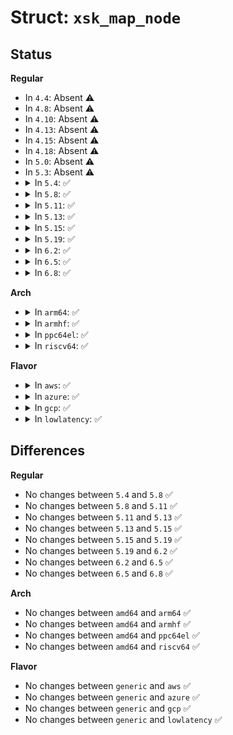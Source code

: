 # Struct: <code>xsk_map_node</code>

## Status
<b>Regular</b>
<ul>
<li>
In <code>4.4</code>: Absent ⚠️
</li>
<li>
In <code>4.8</code>: Absent ⚠️
</li>
<li>
In <code>4.10</code>: Absent ⚠️
</li>
<li>
In <code>4.13</code>: Absent ⚠️
</li>
<li>
In <code>4.15</code>: Absent ⚠️
</li>
<li>
In <code>4.18</code>: Absent ⚠️
</li>
<li>
In <code>5.0</code>: Absent ⚠️
</li>
<li>
In <code>5.3</code>: Absent ⚠️
</li>
<li>
<details>
<summary>In <code>5.4</code>: ✅</summary>

```c
struct xsk_map_node {
    struct list_head node;
    struct xsk_map *map;
    struct xdp_sock **map_entry;
};
```
</details>
</li>
<li>
<details>
<summary>In <code>5.8</code>: ✅</summary>

```c
struct xsk_map_node {
    struct list_head node;
    struct xsk_map *map;
    struct xdp_sock **map_entry;
};
```
</details>
</li>
<li>
<details>
<summary>In <code>5.11</code>: ✅</summary>

```c
struct xsk_map_node {
    struct list_head node;
    struct xsk_map *map;
    struct xdp_sock **map_entry;
};
```
</details>
</li>
<li>
<details>
<summary>In <code>5.13</code>: ✅</summary>

```c
struct xsk_map_node {
    struct list_head node;
    struct xsk_map *map;
    struct xdp_sock **map_entry;
};
```
</details>
</li>
<li>
<details>
<summary>In <code>5.15</code>: ✅</summary>

```c
struct xsk_map_node {
    struct list_head node;
    struct xsk_map *map;
    struct xdp_sock **map_entry;
};
```
</details>
</li>
<li>
<details>
<summary>In <code>5.19</code>: ✅</summary>

```c
struct xsk_map_node {
    struct list_head node;
    struct xsk_map *map;
    struct xdp_sock **map_entry;
};
```
</details>
</li>
<li>
<details>
<summary>In <code>6.2</code>: ✅</summary>

```c
struct xsk_map_node {
    struct list_head node;
    struct xsk_map *map;
    struct xdp_sock **map_entry;
};
```
</details>
</li>
<li>
<details>
<summary>In <code>6.5</code>: ✅</summary>

```c
struct xsk_map_node {
    struct list_head node;
    struct xsk_map *map;
    struct xdp_sock **map_entry;
};
```
</details>
</li>
<li>
<details>
<summary>In <code>6.8</code>: ✅</summary>

```c
struct xsk_map_node {
    struct list_head node;
    struct xsk_map *map;
    struct xdp_sock **map_entry;
};
```
</details>
</li>
</ul>
<b>Arch</b>
<ul>
<li>
<details>
<summary>In <code>arm64</code>: ✅</summary>

```c
struct xsk_map_node {
    struct list_head node;
    struct xsk_map *map;
    struct xdp_sock **map_entry;
};
```
</details>
</li>
<li>
<details>
<summary>In <code>armhf</code>: ✅</summary>

```c
struct xsk_map_node {
    struct list_head node;
    struct xsk_map *map;
    struct xdp_sock **map_entry;
};
```
</details>
</li>
<li>
<details>
<summary>In <code>ppc64el</code>: ✅</summary>

```c
struct xsk_map_node {
    struct list_head node;
    struct xsk_map *map;
    struct xdp_sock **map_entry;
};
```
</details>
</li>
<li>
<details>
<summary>In <code>riscv64</code>: ✅</summary>

```c
struct xsk_map_node {
    struct list_head node;
    struct xsk_map *map;
    struct xdp_sock **map_entry;
};
```
</details>
</li>
</ul>
<b>Flavor</b>
<ul>
<li>
<details>
<summary>In <code>aws</code>: ✅</summary>

```c
struct xsk_map_node {
    struct list_head node;
    struct xsk_map *map;
    struct xdp_sock **map_entry;
};
```
</details>
</li>
<li>
<details>
<summary>In <code>azure</code>: ✅</summary>

```c
struct xsk_map_node {
    struct list_head node;
    struct xsk_map *map;
    struct xdp_sock **map_entry;
};
```
</details>
</li>
<li>
<details>
<summary>In <code>gcp</code>: ✅</summary>

```c
struct xsk_map_node {
    struct list_head node;
    struct xsk_map *map;
    struct xdp_sock **map_entry;
};
```
</details>
</li>
<li>
<details>
<summary>In <code>lowlatency</code>: ✅</summary>

```c
struct xsk_map_node {
    struct list_head node;
    struct xsk_map *map;
    struct xdp_sock **map_entry;
};
```
</details>
</li>
</ul>

## Differences
<b>Regular</b>
<ul>
<li>
No changes between <code>5.4</code> and <code>5.8</code> ✅
</li>
<li>
No changes between <code>5.8</code> and <code>5.11</code> ✅
</li>
<li>
No changes between <code>5.11</code> and <code>5.13</code> ✅
</li>
<li>
No changes between <code>5.13</code> and <code>5.15</code> ✅
</li>
<li>
No changes between <code>5.15</code> and <code>5.19</code> ✅
</li>
<li>
No changes between <code>5.19</code> and <code>6.2</code> ✅
</li>
<li>
No changes between <code>6.2</code> and <code>6.5</code> ✅
</li>
<li>
No changes between <code>6.5</code> and <code>6.8</code> ✅
</li>
</ul>
<b>Arch</b>
<ul>
<li>
No changes between <code>amd64</code> and <code>arm64</code> ✅
</li>
<li>
No changes between <code>amd64</code> and <code>armhf</code> ✅
</li>
<li>
No changes between <code>amd64</code> and <code>ppc64el</code> ✅
</li>
<li>
No changes between <code>amd64</code> and <code>riscv64</code> ✅
</li>
</ul>
<b>Flavor</b>
<ul>
<li>
No changes between <code>generic</code> and <code>aws</code> ✅
</li>
<li>
No changes between <code>generic</code> and <code>azure</code> ✅
</li>
<li>
No changes between <code>generic</code> and <code>gcp</code> ✅
</li>
<li>
No changes between <code>generic</code> and <code>lowlatency</code> ✅
</li>
</ul>
